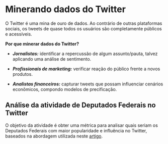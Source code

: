 # Minerando dados do Twitter
O Twitter é uma mina de ouro de dados. Ao contrário de outras plataformas sociais, os tweets de quase todos os usuários são completamente públicos e acessíveis. 

**Por que minerar dados do Twitter?**

* ***Jornalistas:*** identificar a repercussão de algum assunto/pauta, talvez aplicando uma análise de sentimento. 

* ***Profissionais de marketing:*** verificar reação do público frente a novos produtos.

* ***Analistas financeiros:*** capturar tweets que possam influenciar cenários econômicos, compondo modelos de precificação.

## Análise da atividade de Deputados Federais no Twitter

O objetivo da atividade é obter uma métrica para analisar quais seriam os Deputados Federais com maior popularidade e influência no Twitter, baseados na abordagem utilizada neste [artigo](https://towardsdatascience.com/twitter-data-mining-measuring-users-influence-ef76c9badfc0).
